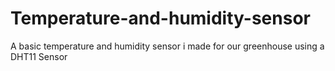 # Temperature-and-humidity-sensor
A basic temperature and humidity sensor i made for our greenhouse using a DHT11 Sensor
